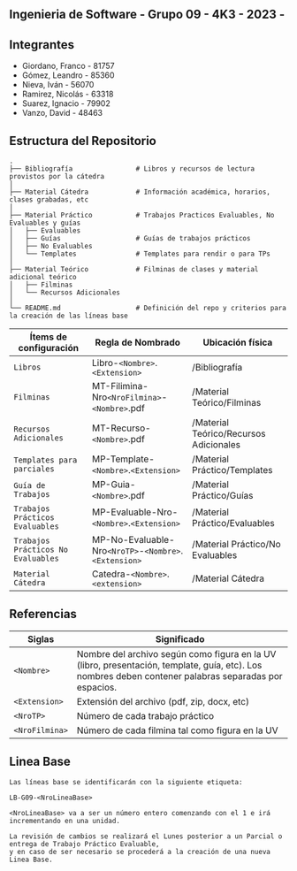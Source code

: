 ## Ingenieria de Software - Grupo 09 - 4K3 - 2023 -

## Integrantes

- Giordano, Franco - 81757
- Gómez, Leandro - 85360
- Nieva, Iván - 56070
- Ramirez, Nicolás - 63318
- Suarez, Ignacio - 79902
- Vanzo, David - 48463

## Estructura del Repositorio
    .
    ├── Bibliografía                # Libros y recursos de lectura provistos por la cátedra
    │
    ├── Material Cátedra            # Información académica, horarios, clases grabadas, etc
    │
    ├── Material Práctico           # Trabajos Practicos Evaluables, No Evaluables y guías 
    │   ├── Evaluables
    │   ├── Guías                   # Guías de trabajos prácticos
    │   ├── No Evaluables
    │   └── Templates               # Templates para rendir o para TPs
    │
    ├── Material Teórico            # Filminas de clases y material adicional teórico
    │   ├── Filminas
    │   └── Recursos Adicionales    
    │
    └── README.md                   # Definición del repo y criterios para la creación de las líneas base       
    

| Ítems de configuración              | Regla de Nombrado                                    | Ubicación física                        |
|-------------------------------------|------------------------------------------------------|-----------------------------------------|
| `Libros`                            | Libro-`<Nombre>`.`<Extension>`                       | /Bibliografía                           |
| `Filminas`                          | MT-Filimina-Nro`<NroFilmina>`-`<Nombre>`.pdf          | /Material Teórico/Filminas              |
| `Recursos Adicionales`              | MT-Recurso-`<Nombre>`.pdf                            | /Material Teórico/Recursos Adicionales  |
| `Templates para parciales`          | MP-Template-`<Nombre>`.`<Extension>`                 | /Material Práctico/Templates            |
| `Guía de Trabajos`                  | MP-Guia-`<Nombre>`.pdf                               | /Material Práctico/Guías                |
| `Trabajos Prácticos Evaluables`     | MP-Evaluable-Nro<NroTP>-`<Nombre>`.`<Extension>`     | /Material Práctico/Evaluables           |
| `Trabajos Prácticos No Evaluables`  | MP-No-Evaluable-Nro`<NroTP>`-`<Nombre>`.`<Extension>`  | /Material Práctico/No Evaluables        |
| `Material Cátedra`                  | Catedra-`<Nombre>`.`<extension>`                     | /Material Cátedra                       |



## Referencias
| Siglas       		| Significado                                                                                                                                     |
|-----------------------|-------------------------------------------------------------------------------------------------------------------------------------------------|
| `<Nombre>`   		| Nombre del archivo según como figura en la UV (libro, presentación, template, guía, etc). Los nombres deben contener palabras separadas por espacios. |
| `<Extension>`      	| Extensión del archivo (pdf, zip, docx, etc)                                                                                                     |
| `<NroTP>` 		| Número de cada trabajo práctico                                                                                                                 |
| `<NroFilmina>`     | Número de cada filmina tal como figura en la UV												  |

## Linea Base
```
Las líneas base se identificarán con la siguiente etiqueta:

LB-G09-<NroLineaBase>

<NroLineaBase> va a ser un número entero comenzando con el 1 e irá incrementando en una unidad.

La revisión de cambios se realizará el Lunes posterior a un Parcial o entrega de Trabajo Práctico Evaluable, 
y en caso de ser necesario se procederá a la creación de una nueva Linea Base.

```
